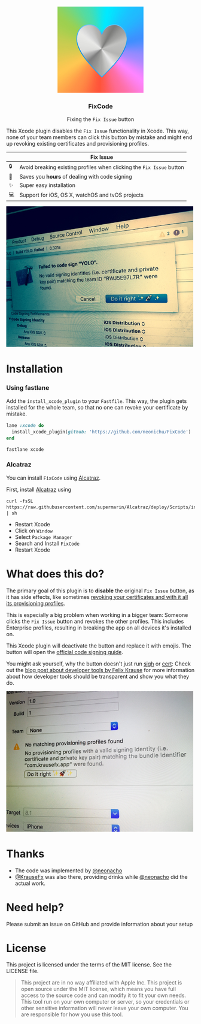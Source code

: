 <p align="center">
<img src="FixCode.jpg" alt="FixCode Logo" width="230" />
</p>

<h3 align="center">
FixCode
</h3>

<p align="center">
Fixing the <code>Fix Issue</code> button
</p>

This Xcode plugin disables the `Fix Issue` functionality in Xcode. This way, none of your team members can click this button by mistake and might end up revoking existing certificates and provisioning profiles.


|  | Fix Issue
----------------------|----------------------------------
:lock: | Avoid breaking existing profiles when clicking the `Fix Issue` button
:rocket: | Saves you **hours** of dealing with code signing
:sparkles: | Super easy installation
:computer: | Support for iOS, OS X, watchOS and tvOS projects

<img src="FixIssueButton.jpg" alt="Fix Issue" width="500" />

# Installation

### Using fastlane

Add the `install_xcode_plugin` to your `Fastfile`. This way, the plugin gets installed for the whole team, so that no one can revoke your certificate by mistake.

```ruby
lane :xcode do
  install_xcode_plugin(github: 'https://github.com/neonichu/FixCode')
end
```

```
fastlane xcode
```

### Alcatraz
You can install `FixCode` using [Alcatraz](http://alcatraz.io/). 

First, install [Alcatraz](http://alcatraz.io/) using

```
curl -fsSL https://raw.githubusercontent.com/supermarin/Alcatraz/deploy/Scripts/install.sh | sh
```

- Restart Xcode
- Click on `Window`
- Select `Package Manager`
- Search and Install `FixCode`
- Restart Xcode

# What does this do?

The primary goal of this plugin is to **disable** the original `Fix Issue` button, as it has side effects, like sometimes [revoking your certificates and with it all its provisioning profiles](https://raw.githubusercontent.com/fastlane/sigh/master/assets/SignErrors.png).

This is especially a big problem when working in a bigger team: Someone clicks the `Fix Issue` button and revokes the other profiles. This includes Enterprise profiles, resulting in breaking the app on all devices it's installed on.

This Xcode plugin will deactivate the button and replace it with emojis. The button will open the [official code signing guide](https://github.com/fastlane/fastlane/blob/master/docs/CodeSigning.md).

You might ask yourself, why the button doesn't just run [sigh](https://github.com/fastlane/sigh) or [cert](https://github.com/fastlane/cert): Check out the [blog post about developer tools by Felix Krause](https://krausefx.com/blog/ios-tools) for more information about how developer tools should be transparent and show you what they do.

<img src="FixIssueButton2.jpg" alt="Fix Issue" width="500" />

# Thanks

- The code was implemented by [@neonacho](https://twitter.com/neonacho)
- [@KrauseFx](https://twitter.com/KrauseFx) was also there, providing drinks while [@neonacho](https://twitter.com/neonacho) did the actual work.

# Need help?
Please submit an issue on GitHub and provide information about your setup

# License
This project is licensed under the terms of the MIT license. See the LICENSE file.

> This project are in no way affiliated with Apple Inc. This project is open source under the MIT license, which means you have full access to the source code and can modify it to fit your own needs. This tool run on your own computer or server, so your credentials or other sensitive information will never leave your own computer. You are responsible for how you use this tool.


